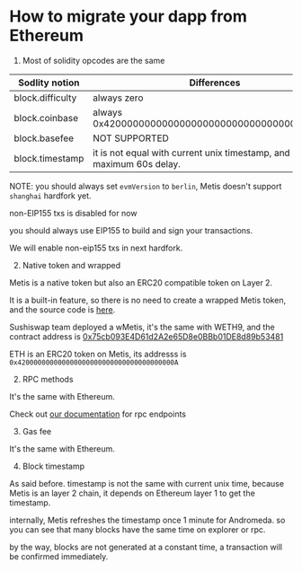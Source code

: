 # How to migrate your dapp from Ethereum

1. Most of solidity opcodes are the same

| Sodlity notion   | Differences                                                                |
| ---------------- | -------------------------------------------------------------------------- |
| block.difficulty | always zero                                                                |
| block.coinbase   | always 0x4200000000000000000000000000000000000011                          |
| block.basefee    | NOT SUPPORTED                                                              |
| block.timestamp  | it is not equal with current unix timestamp, and it has maximum 60s delay. |

NOTE: you should always set `evmVersion` to `berlin`, Metis doesn't support `shanghai` hardfork yet.

non-EIP155 txs is disabled for now

you should always use EIP155 to build and sign your transactions.

We will enable non-eip155 txs in next hardfork.

2. Native token and wrapped

Metis is a native token but also an ERC20 compatible token on Layer 2.

It is a built-in feature, so there is no need to create a wrapped Metis token, and the source code is [here](https://github.com/MetisProtocol/mvm/blob/develop/packages/contracts/contracts/MVM/MVM_Coinbase.sol).

Sushiswap team deployed a wMetis, it's the same with WETH9, and the contract address is [0x75cb093E4D61d2A2e65D8e0BBb01DE8d89b53481](https://andromeda-explorer.metis.io/address/0x75cb093E4D61d2A2e65D8e0BBb01DE8d89b53481/contracts)

ETH is an ERC20 token on Metis, its addresss is `0x420000000000000000000000000000000000000A`

2. RPC methods

It's the same with Ethereum.

Check out [our documentation](https://docs.metis.io/dev/get-started/metis-connection-details) for rpc endpoints

3. Gas fee

It's the same with Ethereum.

4. Block timestamp

As said before. timestamp is not the same with current unix time, because Metis is an layer 2 chain, it depends on Ethereum layer 1 to get the timestamp.

internally, Metis refreshes the timestamp once 1 minute for Andromeda. so you can see that many blocks have the same time on explorer or rpc.

by the way, blocks are not generated at a constant time, a transaction will be confirmed immediately.
